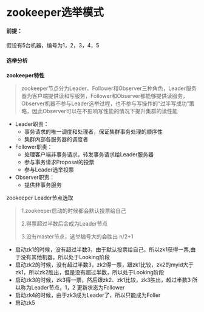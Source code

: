 # zookeeper选举模式

#### 前提：

假设有5台机器，编号为1，2，3，4，5

#### 选举分析

**zookeeper特性**

> zookeeper节点分为Leader、Follower和Observer三种角色，Leader服务器为客户端提供读和写服务，Follower和Observer都能够提供读服务，Observer机器不参与Leader选举过程，也不参与写操作的“过半写成功”策略，因此Observer可以在不影响写性能的情况下提升集群的读性能

* Leader职责：
  - 事务请求的唯一调度和处理者，保证集群事务处理的顺序性
  - 集群内部各服务器的调度者
* Follower职责：
  * 处理客户端非事务请求，转发事务请求给Leader服务器
  * 参与事务请求Proposal的投票
  * 参与Leader选举投票
* Observer职责：
  * 提供非事务服务

zookeeper Leader节点选取

> 1.zookeeper启动的时候都会默认投票给自己
>
> 2.得票超过半数后会成为Leader节点
>
> 3.没有master节点，选举编号大的会胜出 n/2+1

* 启动zk1的时候，没有超过半数3，由于默认投票给自己，所以zk1获得一票,由于没有其他机器，所以处于Looking阶段
* 启动zk2的时候，没有超过半数3，zk2得一票，跟zk1比较，zk2的myid大于zk1，所以zk2胜出，但是没有超过半数，所以处于Looking阶段
* 启动zk3的时候，zk3得一票，然后跟zk2、zk1比较，zk3胜出，超过半数3 所以称为Leader节点，1，2 更新状态为Follower
* 启动zk4的时候，由于zk3成为Leader了，所以只能成为Foller
* 启动zk5